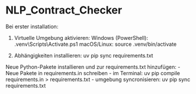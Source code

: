 # NLP_Contract_Checker

Bei erster installation:
1. Virtuelle Umgebung aktivieren:
Windows (PowerShell):
.venv\Scripts\Activate.ps1
macOS/Linux:
source .venv/bin/activate

2. Abhängigkeiten installieren:
uv pip sync requirements.txt

Neue Python-Pakete installieren und zur requirements.txt hinzufügen:
    - Neue Pakete in requirements.in schreiben
    - im Terminal: uv pip compile requirements.in > requirements.txt
    - umgebung syncronisieren: uv pip sync requirements.txt